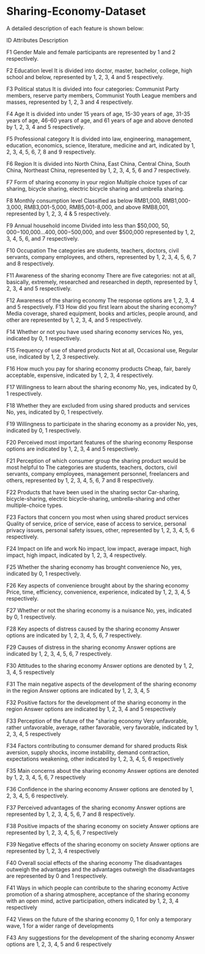 # Sharing-Economy-Dataset

A detailed description of each feature is shown below:

ID	Attributes	Description

F1	Gender	Male and female participants are represented by 1 and 2 respectively.

F2	Education level	It is divided into doctor, master, bachelor, college, high school and below, represented by 1, 2, 3, 4 and 5 respectively.

F3	Political status	It is divided into four categories: Communist Party members, reserve party members, Communist Youth League members and masses, represented by 1, 2, 3 and 4 respectively.

F4	Age	It is divided into under 15 years of age, 15-30 years of age, 31-35 years of age, 46-60 years of age, and 61 years of age and above denoted by 1, 2, 3, 4 and 5 respectively.

F5	Professional category	It is divided into law, engineering, management, education, economics, science, literature, medicine and art, indicated by 1, 2, 3, 4, 5, 6, 7, 8 and 9 respectively.

F6	Region	It is divided into North China, East China, Central China, South China, Northeast China, represented by 1, 2, 3, 4, 5, 6 and 7 respectively.

F7	Form of sharing economy in your region	Multiple choice types of car sharing, bicycle sharing, electric bicycle sharing and umbrella sharing.

F8	Monthly consumption level	Classified as below RMB1,000, RMB1,000-3,000, RMB3,001-5,000, RMB5,001-8,000, and above RMB8,001, represented by 1, 2, 3, 4 & 5 respectively.

F9	Annual household income	Divided into less than $50,000, $50,000-$100,000…$400,000-$500,000, and over $500,000 represented by 1, 2, 3, 4, 5, 6, and 7 respectively.

F10	Occupation	The categories are students, teachers, doctors, civil servants, company employees, and others, represented by 1, 2, 3, 4, 5, 6, 7 and 8 respectively.

F11	Awareness of the sharing economy	There are five categories: not at all, basically, extremely, researched and researched in depth, represented by 1, 2, 3, 4 and 5 respectively.

F12	Awareness of the sharing economy	The response options are 1, 2, 3, 4 and 5 respectively.
F13	How did you first learn about the sharing economy?	Media coverage, shared equipment, books and articles, people around, and other are represented by 1, 2, 3, 4, and 5 respectively.

F14	Whether or not you have used sharing economy services	No, yes, indicated by 0, 1 respectively.

F15	Frequency of use of shared products	Not at all, Occasional use, Regular use, indicated by 1, 2, 3 respectively.

F16	How much you pay for sharing economy products	Cheap, fair, barely acceptable, expensive, indicated by 1, 2, 3, 4 respectively.

F17	Willingness to learn about the sharing economy	No, yes, indicated by 0, 1 respectively.

F18	Whether they are excluded from using shared products and services	No, yes, indicated by 0, 1 respectively.

F19	Willingness to participate in the sharing economy as a provider	No, yes, indicated by 0, 1 respectively.

F20	Perceived most important features of the sharing economy	Response options are indicated by 1, 2, 3, 4 and 5 respectively.

F21	Perception of which consumer group the sharing product would be most helpful to	The categories are students, teachers, doctors, civil servants, company employees, management personnel, freelancers and others, represented by 1, 2, 3, 4, 5, 6, 7 and 8 respectively.

F22	Products that have been used in the sharing sector	Car-sharing, bicycle-sharing, electric bicycle-sharing, umbrella-sharing and other multiple-choice types.

F23	Factors that concern you most when using shared product services	Quality of service, price of service, ease of access to service, personal privacy issues, personal safety issues, other, represented by 1, 2, 3, 4, 5, 6 respectively.

F24	Impact on life and work	No impact, low impact, average impact, high impact, high impact, indicated by 1, 2, 3, 4 respectively.

F25	Whether the sharing economy has brought convenience	No, yes, indicated by 0, 1 respectively.

F26	Key aspects of convenience brought about by the sharing economy	Price, time, efficiency, convenience, experience, indicated by 1, 2, 3, 4, 5 respectively.

F27	Whether or not the sharing economy is a nuisance	No, yes, indicated by 0, 1 respectively.

F28	Key aspects of distress caused by the sharing economy	Answer options are indicated by 1, 2, 3, 4, 5, 6, 7 respectively.

F29	Causes of distress in the sharing economy	Answer options are indicated by 1, 2, 3, 4, 5, 6, 7 respectively.

F30	Attitudes to the sharing economy	Answer options are denoted by 1, 2, 3, 4, 5 respectively

F31	The main negative aspects of the development of the sharing economy in the region	Answer options are indicated by 1, 2, 3, 4, 5

F32	Positive factors for the development of the sharing economy in the region	Answer options are indicated by 1, 2, 3, 4 and 5 respectively

F33	Perception of the future of the "sharing economy	Very unfavorable, rather unfavorable, average, rather favorable, very favorable, indicated by 1, 2, 3, 4, 5 respectively

F34	Factors contributing to consumer demand for shared products	Risk aversion, supply shocks, income instability, demand contraction, expectations weakening, other indicated by 1, 2, 3, 4, 5, 6 respectively

F35	Main concerns about the sharing economy	Answer options are denoted by 1, 2, 3, 4, 5, 6, 7 respectively

F36	Confidence in the sharing economy	Answer options are denoted by 1, 2, 3, 4, 5, 6 respectively.

F37	Perceived advantages of the sharing economy	Answer options are represented by 1, 2, 3, 4, 5, 6, 7 and 8 respectively.

F38	Positive impacts of the sharing economy on society	Answer options are represented by 1, 2, 3, 4, 5, 6, 7 respectively

F39	Negative effects of the sharing economy on society	Answer options are represented by 1, 2, 3, 4 respectively

F40	Overall social effects of the sharing economy	The disadvantages outweigh the advantages and the advantages outweigh the disadvantages are represented by 0 and 1 respectively.

F41	Ways in which people can contribute to the sharing economy	Active promotion of a sharing atmosphere, acceptance of the sharing economy with an open mind, active participation, others indicated by 1, 2, 3, 4 respectively

F42	Views on the future of the sharing economy	0, 1 for only a temporary wave, 1 for a wider range of developments

F43	Any suggestions for the development of the sharing economy	Answer options are 1, 2, 3, 4, 5 and 6 respectively
